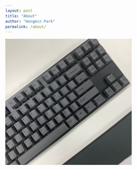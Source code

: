 ```yaml
---
layout: post
title: "About"
author: "Hongmin Park"
permalink: /about/
---
```

<img src="../images/keyboard01.jpeg" width="400px"/>
